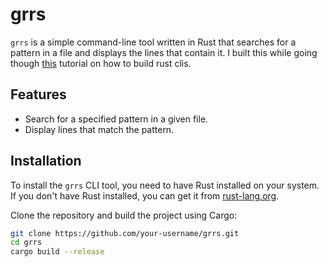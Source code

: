 # grrs

`grrs` is a simple command-line tool written in Rust that searches for a pattern in a file and displays the lines that contain it.
I built this while going though [this](https://rust-cli.github.io/book/index.html) tutorial on how to build rust clis.

## Features

- Search for a specified pattern in a given file.
- Display lines that match the pattern.

## Installation

To install the `grrs` CLI tool, you need to have Rust installed on your system. If you don't have Rust installed, you can get it from [rust-lang.org](https://www.rust-lang.org/).

Clone the repository and build the project using Cargo:

```sh
git clone https://github.com/your-username/grrs.git
cd grrs
cargo build --release
